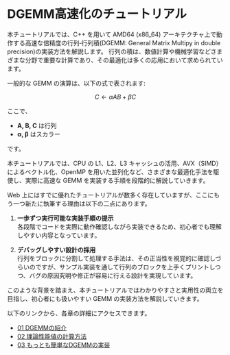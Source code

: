 # DGEMM高速化のチュートリアル

本チュートリアルでは、C++ を用いて AMD64 (x86_64) アーキテクチャ上で動作する高速な倍精度の行列‐行列積(DGEMM: General Matrix Multipy in double precision)の実装方法を解説します。 行列の積は、数値計算や機械学習などさまざまな分野で重要な計算であり、その最適化は多くの応用において求められています。

一般的な GEMM の演算は、以下の式で表されます:

$$
C \gets \alpha A B + \beta C
$$

ここで、

- **A, B, C** は行列
- **α, β** はスカラー

です。

本チュートリアルでは、CPU の L1、L2、L3 キャッシュの活用、AVX（SIMD）によるベクトル化、OpenMP を用いた並列化など、さまざまな最適化手法を駆使し、実際に高速な GEMM を実装する手順を段階的に解説していきます。

Web 上にはすでに優れたチュートリアルが数多く存在していますが、ここにもう一つ新たに執筆する理由は以下の二点にあります。

1. **一歩ずつ実行可能な実装手順の提示**  
   各段階でコードを実際に動作確認しながら実装できるため、初心者でも理解しやすい内容となっています。

2. **デバッグしやすい設計の採用**  
   行列をブロックに分割して処理する手法は、その正当性を視覚的に確認しづらいのですが、サンプル実装を通して行列のブロックを上手くプリントしつつ、バグの原因究明や修正が容易に行える設計を実現しています。


このような背景を踏まえ、本チュートリアルではわかりやすさと実用性の両立を目指し、初心者にも扱いやすい GEMM の実装方法を解説していきます。

以下のリンクから、各章の詳細にアクセスできます。

- [01 DGEMMの紹介](#01-dgemmの紹介)
- [02 理論性能値の計算方法](02_flops.md#02-理論性能値の計算方法)
- [03 もっとも簡単なDGEMMの実装](03_dgemm_naive.md#03-もっとも簡単な-dgemmの実装とベンチマーク)

